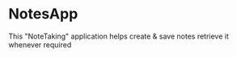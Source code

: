 # NotesApp
This "NoteTaking" application helps create &amp; save notes retrieve it whenever required 
